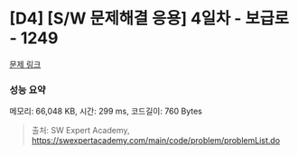 # [D4] [S/W 문제해결 응용] 4일차 - 보급로 - 1249 

[문제 링크](https://swexpertacademy.com/main/code/problem/problemDetail.do?contestProbId=AV15QRX6APsCFAYD) 

### 성능 요약

메모리: 66,048 KB, 시간: 299 ms, 코드길이: 760 Bytes



> 출처: SW Expert Academy, https://swexpertacademy.com/main/code/problem/problemList.do